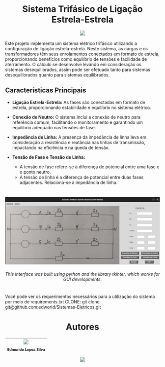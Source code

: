<h1 align="center"> Sistema Trifásico de Ligação Estrela-Estrela </h1>

<p align="center">
<img src="http://img.shields.io/static/v1?label=STATUS&message=COMPLETE&color=GREEN&style=for-the-badge"/>
</p>

Este projeto implementa um sistema elétrico trifásico utilizando a configuração de ligação estrela-estrela. Neste sistema, as cargas e os transformadores têm seus enrolamentos conectados em formato de estrela, proporcionando benefícios como equilíbrio de tensões e facilidade de aterramento. O cálculo se desenvolve levando em consideração os sistemas desequilibrados, assim pode ser efetuado tanto para sistemas desequilibrados quanto para sistemas equilibrados.

## Características Principais

- **Ligação Estrela-Estrela:** As fases são conectadas em formato de estrela, proporcionando estabilidade e equilíbrio no sistema elétrico.
  
- **Conexão de Neutro:** O sistema inclui a conexão de neutro para referência comum, facilitando o monitoramento e garantindo um equilíbrio adequado nas tensões de fase.
  
- **Impedância de Linha:** A presença da impedância de linha leva em consideração a resistência e reatância nas linhas de transmissão, impactando na eficiência e na queda de tensão.

- **Tensão de Fase e Tensão de Linha:**
  - A tensão de fase refere-se à diferença de potencial entre uma fase e o ponto neutro.
  - A tensão de linha é a diferença de potencial entre duas fases adjacentes. Relaciona-se à impedância de linha.


<h1 align="center">  </h1>
<p align="center">
<img width="900", title="RECORD AND DETECT", img src="https://github.com/edworId/Sistemas-El-tricos/blob/main/GUI.png"/>
</p>

<h6 align="center">This interface was built using python and the library tkinter, which works for GUI developments. </h6>

<h1 align="center">  </h1>
Você pode ver os requerimentos necessários para a utilização do sistema por meio de requirements.txt
CLONE: git clone git@github.com:edworId/Sistemas-Eletricos.git

<h1 align="center"> Autores </h1>

| [<img src="https://avatars.githubusercontent.com/u/110691832?s=400&u=e671447386d38975c165bff78b715ea80549c069&v=4" width=115><br><sub>Edmundo Lopes Silva</sub>](https://github.com/edworId) |  
| :---: |

<p align="center">
<img src="https://img.shields.io/badge/Python-14354C?style=for-the-badge&logo=python&logoColor=white"/>
</p>

